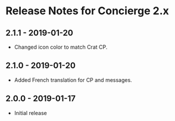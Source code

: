 # Release Notes for Concierge 2.x

## 2.1.1 - 2019-01-20
- Changed icon color to match Crat CP.

## 2.1.0 - 2019-01-20
- Added French translation for CP and messages.

## 2.0.0 - 2019-01-17
- Initial release
